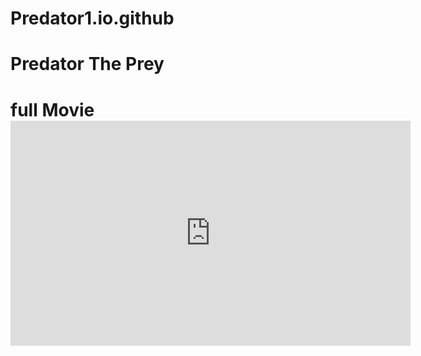 # Predator1.io.github
<H1> Predator The Prey <h1> full Movie 
  
<IFRAME SRC="https://moviekhhd.online/embed/gwz9cc86xf4o" FRAMEBORDER=0 MARGINWIDTH=0 MARGINHEIGHT=0 SCROLLING=NO WIDTH=640 HEIGHT=360 allowfullscreen></IFRAME>
